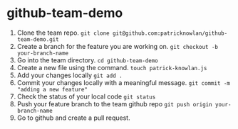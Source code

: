 # github-team-demo
1. Clone the team repo. `git clone git@github.com:patricknowlan/github-team-demo.git`
2. Create a branch for the feature you are working on. `git checkout -b your-branch-name`
3. Go into the team directory. `cd github-team-demo`
4. Create a new file using the command. `touch patrick-knowlan.js`
5. Add your changes locally `git add .`
6. Commit your changes locally with a meaningful message. `git commit -m "adding a new feature"`
7. Check the status of your local code `git status`
8. Push your feature branch to the team github repo `git push origin your-branch-name`
9. Go to github and create a pull request.

